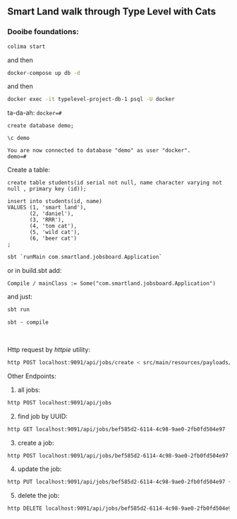 ## Smart Land walk through Type Level with Cats ##
 
### Dooibe foundations: 
```bash
colima start
```
and then 
```bash
docker-compose up db -d
```
and then
```bash
docker exec -it typelevel-project-db-1 psql -U docker
```
ta-da-ah: `docker=#`
```postgresql
create database demo;
```
```postgresql
\c demo
```
`You are now connected to database "demo" as user "docker".` <br>
`demo=#`

Create a table:
```postgresql
create table students(id serial not null, name character varying not null , primary key (id));
```
```postgresql
insert into students(id, name)
VALUES (1, 'smart land'),
       (2, 'daniel'),
       (3, 'RRR'),
       (4, 'tom cat'),
       (5, 'wild cat'),
       (6, 'beer cat')
;
```

```sbt
sbt `runMain com.smartland.jobsboard.Application`

```

or in build.sbt add:

```
Compile / mainClass := Some("com.smartland.jobsboard.Application")
```

and just:

```sbt
sbt run
```

```sbt
sbt ~ compile

```

<br>

Http request by <i>httpie</i> utility:

```bash
http POST localhost:9091/api/jobs/create < src/main/resources/payloads/jobInfo.json
```

Other Endpoints:

1. all jobs:

```bash 
http POST localhost:9091/api/jobs
```

2. find job by UUID:

```bash
http GET localhost:9091/api/jobs/bef585d2-6114-4c98-9ae0-2fb0fd504e97
```

3. create a job:

```bash
http POST localhost:9091/api/jobs/bef585d2-6114-4c98-9ae0-2fb0fd504e97
```

4. update the job:

```bash
http PUT localhost:9091/api/jobs/bef585d2-6114-4c98-9ae0-2fb0fd504e97 { jobInfo }
```

5. delete the job:

```bash
http DELETE localhost:9091/api/jobs/bef585d2-6114-4c98-9ae0-2fb0fd504e97
```